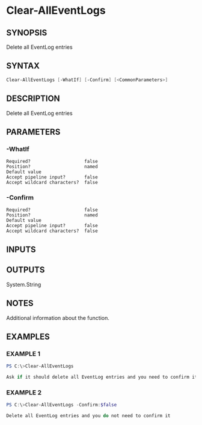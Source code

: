 ﻿# Clear-AllEventLogs
## SYNOPSIS
Delete all EventLog entries

## SYNTAX
```powershell
Clear-AllEventLogs [-WhatIf] [-Confirm] [<CommonParameters>]
```

## DESCRIPTION
Delete all EventLog entries

## PARAMETERS
### -WhatIf <SwitchParameter>

```
Required?                    false
Position?                    named
Default value
Accept pipeline input?       false
Accept wildcard characters?  false
```
 
### -Confirm <SwitchParameter>

```
Required?                    false
Position?                    named
Default value
Accept pipeline input?       false
Accept wildcard characters?  false
```

## INPUTS


## OUTPUTS
System.String

## NOTES
Additional information about the function.

## EXAMPLES
### EXAMPLE 1
```powershell
PS C:\>Clear-AllEventLogs

Ask if it should delete all EventLog entries and you need to confirm it
```

 
### EXAMPLE 2
```powershell
PS C:\>Clear-AllEventLogs -Confirm:$false

Delete all EventLog entries and you do not need to confirm it
```



